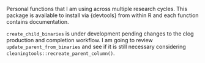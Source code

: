 Personal functions that I am using across multiple research cycles. This package is available to install via {devtools} from within R and each function contains documentation. 

`create_child_binaries` is under development pending changes to the clog production and completion workflow.
I am going to review `update_parent_from_binaries` and see if it is still necessary considering `cleaningtools::recreate_parent_column()`.
